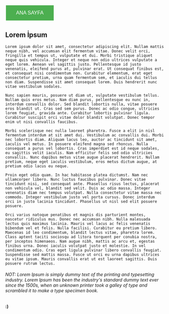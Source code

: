 <a href="/"> <button style="border: none; color: white; padding: 15px 32px; text-align: center; text-decoration: none; display: inline-block; font-size: 16px; margin: 4px 2px; cursor: pointer; background-color: #4CAF50;">ANA SAYFA</button> </a>

## Lorem İpsum

    Lorem ipsum dolor sit amet, consectetur adipiscing elit. Nullam mattis neque nibh, vel accumsan elit fermentum vitae. Donec velit orci, fringilla et tempus ut, vulputate et dui. Morbi tristique aliquet neque quis vehicula. Integer et neque non odio ultrices vulputate a eget lorem. Aenean vel sagittis justo. Pellentesque id justo venenatis, eleifend purus at, pulvinar erat. Ut consequat finibus est, et consequat nisi condimentum non. Curabitur elementum, erat eget consectetur pretium, urna quam fermentum sem, et iaculis dui tellus non diam. Suspendisse sit amet consequat lorem. Duis hendrerit nunc vitae vestibulum sodales.

    Nunc sapien mauris, posuere ut diam ut, vulputate vestibulum tellus. Nullam quis eros metus. Nam diam purus, pellentesque eu nunc in, interdum convallis dolor. Sed blandit lobortis nulla, vitae posuere eros blandit ut. Cras sed sem purus. Donec ac odio congue, ultricies lorem feugiat, gravida ante. Curabitur lobortis pulvinar ligula. Curabitur suscipit orci vitae dolor blandit volutpat. Donec tempor enim ut nisi convallis faucibus.

    Morbi scelerisque nec nulla laoreet pharetra. Fusce a elit in nisl fermentum interdum at sit amet dui. Vestibulum ac convallis dui. Morbi nec lobortis diam. Aliquam lacus leo, auctor ac tincidunt sit amet, iaculis vel metus. In posuere eleifend magna sed rhoncus. Nulla consequat a purus vel lobortis. Cras imperdiet est id neque sodales, eu sagittis velit iaculis. Nam efficitur felis sed odio ultricies convallis. Nunc dapibus metus vitae augue placerat hendrerit. Nullam pretium, neque eget iaculis vestibulum, eros metus dictum augue, at pretium odio lacus eu neque.

    Proin eget odio quam. In hac habitasse platea dictumst. Nam nec ullamcorper libero. Nunc luctus faucibus pulvinar. Donec vitae tincidunt nisi, sed consequat ante. Phasellus risus lectus, placerat non vehicula vel, blandit sed velit. Duis ac odio massa. Integer venenatis diam nec tempus volutpat. Nulla consectetur vitae massa nec commodo. Integer vestibulum justo vel porta cursus. Donec interdum orci in justo lacinia tincidunt. Phasellus ut nisl sed elit posuere posuere.

    Orci varius natoque penatibus et magnis dis parturient montes, nascetur ridiculus mus. Donec nec accumsan nibh. Nulla malesuada lectus quis maximus lacinia. Mauris vel lacus ac felis venenatis bibendum vel et felis. Nulla facilisi. Curabitur eu pretium libero. Maecenas id leo condimentum, blandit lectus vitae, pharetra lorem. Class aptent taciti sociosqu ad litora torquent per conubia nostra, per inceptos himenaeos. Nam augue nibh, mattis ac arcu et, egestas finibus urna. Donec iaculis volutpat justo et molestie. In vel condimentum odio. Cras eget ligula pulvinar libero convallis feugiat. Suspendisse sed mattis massa. Fusce ut orci eu urna dapibus ultrices eu vitae ipsum. Mauris convallis erat ut est laoreet sagittis. Duis posuere rutrum lectus.

###### NOT: Lorem Ipsum is simply dummy text of the printing and typesetting industry. Lorem Ipsum has been the industry's standard dummy text ever since the 1500s, when an unknown printer took a galley of type and scrambled it to make a type specimen book. 

#### :)
